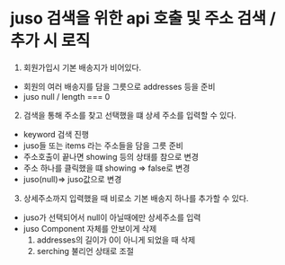 # juso 검색을 위한 api 호출 및 주소 검색 / 추가 시 로직

1. 회원가입시 기본 배송지가 비어있다.

- 회원의 여러 배송지를 담을 그릇으로 addresses 등을 준비
- juso null / length === 0

2. 검색을 통해 주소를 찾고 선택했을 떄 상세 주소를 입력할 수 있다.

- keyword 검색 진행
- juso들 또는 items 라는 주소들을 담을 그릇 준비
- 주소호출이 끝나면 showing 등의 상태를 참으로 변경
- 주소 하나를 클릭했을 떄 showing => false로 변경
- juso(null)=> juso값으로 변경

3. 상세주소까지 입력했을 때 비로소 기본 배송지 하나를 추가할 수 있다.

- juso가 선택되어서 null이 아닐때에만 상세주소를 입력
- juso Component 자체를 안보이게 삭제
  1. addresses의 길이가 0이 아니게 되었을 때 삭제
  2. serching 불리언 상태로 조절
